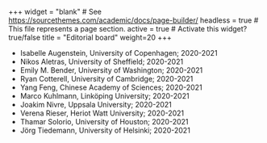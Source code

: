 +++
widget = "blank"  # See https://sourcethemes.com/academic/docs/page-builder/
headless = true  # This file represents a page section.
active = true  # Activate this widget? true/false
title = "Editorial board"
weight=20
+++

* Isabelle Augenstein, University of Copenhagen; 2020-2021
* Nikos Aletras, University of Sheffield; 2020-2021
* Emily M. Bender, University of Washington; 2020-2021
* Ryan Cotterell, University of Cambridge; 2020-2021
* Yang Feng, Chinese Academy of Sciences; 2020-2021
* Marco Kuhlmann, Linköping University; 2020-2021
* Joakim Nivre, Uppsala University; 2020-2021
* Verena Rieser, Heriot Watt University; 2020-2021
* Thamar Solorio, University of Houston; 2020-2021
* Jörg Tiedemann, University of Helsinki; 2020-2021

